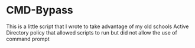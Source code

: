 # CMD-Bypass
This is a little script that I wrote to take advantage of my old schools Active Directory policy that allowed scripts to run but did not allow the use of command prompt
